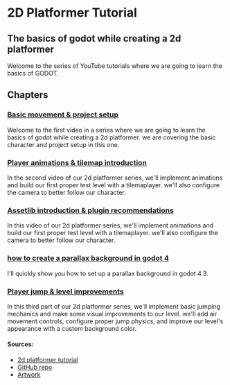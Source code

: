 # 2D Platformer Tutorial

## The basics of godot while creating a 2d platformer

Welcome to the series of YouTube tutorials where we are going to learn the basics of GODOT.

## Chapters

### [Basic movement & project setup](https://www.youtube.com/watch?v=5XBSjsHTY8g&list=PLS_-svNHQV8gn-3NtT7kWB6jKIlaJ2nBd&index=1)

Welcome to the first video in a series where we are going to learn the basics 
of godot while creating a 2d platformer. we are covering the basic character 
and project setup in this one.

### [Player animations & tilemap introduction](https://www.youtube.com/watch?v=g2EPmL6h2tE&list=PLS_-svNHQV8gn-3NtT7kWB6jKIlaJ2nBd&index=2)

In the second video of our 2d platformer series, we'll implement animations and build our first 
proper test level with a tilemaplayer. we'll also configure the camera to better follow our 
character. 

### [Assetlib introduction & plugin recommendations](https://www.youtube.com/watch?v=PF-AZ3ulJlU&list=PLS_-svNHQV8gn-3NtT7kWB6jKIlaJ2nBd&index=3)

In this video of our 2d platformer series, we'll implement animations and build our first proper 
test level with a tilemaplayer. we'll also configure the camera to better follow our character.

### [how to create a parallax background in godot 4](https://www.youtube.com/watch?v=OQQhvW31arc)

I'll quickly show you how to set up a parallax background in godot 4.3. 

### [Player jump & level improvements](https://www.youtube.com/watch?v=wc1duIY9UQI&list=PLS_-svNHQV8gn-3NtT7kWB6jKIlaJ2nBd&index=4)

In this third part of our 2d platformer series, we'll implement basic jumping mechanics and make 
some visual improvements to our level. we'll add air movement controls, configure proper jump 
physics, and improve our level's appearance with a custom background color. 


#### Sources: 
	
- [2d platformer tutorial](https://www.youtube.com/watch?v=5XBSjsHTY8g&list=PLS_-svNHQV8gn-3NtT7kWB6jKIlaJ2nBd)
- [GitHub repo](https://github.com/kahanscious/youtube-2d-platformer-series/tree/main)
- [Artwork](https://ansimuz.itch.io/gothicvania-patreon-collection)
